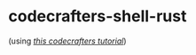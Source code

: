 # codecrafters-shell-rust

(using [_this codecrafters tutorial_](https://app.codecrafters.io/courses/shell/overview))
